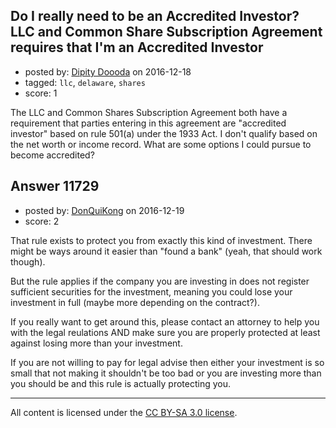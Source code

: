 ## Do I really need to be an Accredited Investor? LLC and Common Share Subscription Agreement requires that I'm an Accredited Investor

- posted by: [Dipity Doooda](https://stackexchange.com/users/9876830/dipity-doooda) on 2016-12-18
- tagged: `llc`, `delaware`, `shares`
- score: 1

The LLC and Common Shares Subscription Agreement both have a requirement that parties entering in this agreement are "accredited investor" based on rule 501(a) under the 1933 Act. I don't qualify based on the net worth or income record. What are some options I could pursue to become accredited?



## Answer 11729

- posted by: [DonQuiKong](https://stackexchange.com/users/9739821/donquikong) on 2016-12-19
- score: 2

That rule exists to protect you from exactly this kind of investment. There might be ways around it easier than "found a bank" (yeah, that should work though).

But the rule applies if the company you are investing in does not register sufficient securities for the investment, meaning you could lose your investment in full (maybe more depending on the contract?). 

If you really want to get around this, please contact an attorney to help you with the legal reulations AND make sure you are properly protected at least against losing more than your investment.

 If you are not willing to pay for legal advise then either your investment is so small that not making it shouldn't be too bad or you are investing more than you should be and this rule is actually protecting you.



---

All content is licensed under the [CC BY-SA 3.0 license](https://creativecommons.org/licenses/by-sa/3.0/).
